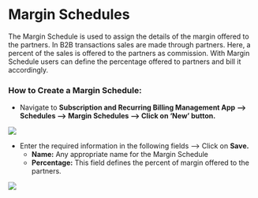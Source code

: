 # Margin Schedules

The Margin Schedule is used to assign the details of the margin offered to the partners. In B2B transactions sales are made through partners. Here, a percent of the sales is offered to the partners as commission. With Margin Schedule users can define the percentage offered to partners and bill it accordingly.

### How to Create a Margin Schedule:

* Navigate to **Subscription and Recurring Billing Management App --> Schedules --> Margin Schedules --> Click on ‘New’ button.**

![](../../.gitbook/assets/Margin\_1.png)

* Enter the required information in the following fields --> Click on **Save.**
  * **Name:** Any appropriate name for the Margin Schedule&#x20;
  * **Percentage:** This field defines the percent of margin offered to the partners.

![](../../.gitbook/assets/Margin\_2.png)

